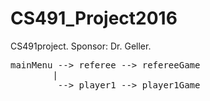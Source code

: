 # CS491_Project2016

CS491project. Sponsor: Dr. Geller.

<pre>mainMenu --> referee --> refereeGame 
        |
         --> player1 --> player1Game</pre>

